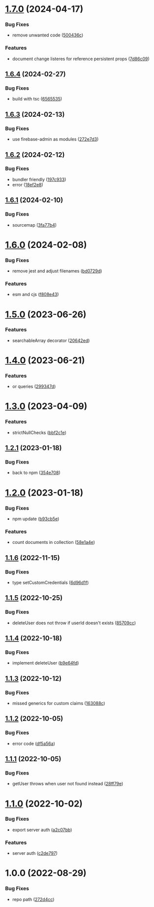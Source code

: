 # [1.7.0](https://github.com/entropic-bond/entropic-bond-firebase-admin/compare/v1.6.4...v1.7.0) (2024-04-17)


### Bug Fixes

* remove unwanted code ([500436c](https://github.com/entropic-bond/entropic-bond-firebase-admin/commit/500436c20ef72bef7c95eb49a8437b03cd137d1c))


### Features

* document change listeres for reference persistent props ([7d86c09](https://github.com/entropic-bond/entropic-bond-firebase-admin/commit/7d86c098b4c4bacd63bbc9d7677310c4f0bdc8fa))

## [1.6.4](https://github.com/entropic-bond/entropic-bond-firebase-admin/compare/v1.6.3...v1.6.4) (2024-02-27)


### Bug Fixes

* build with tsc ([6565535](https://github.com/entropic-bond/entropic-bond-firebase-admin/commit/656553548600142349ffe641b4ad5c49ee68cf0b))

## [1.6.3](https://github.com/entropic-bond/entropic-bond-firebase-admin/compare/v1.6.2...v1.6.3) (2024-02-13)


### Bug Fixes

* use firebase-admin as modules ([272e7d3](https://github.com/entropic-bond/entropic-bond-firebase-admin/commit/272e7d366a8ee6e330fe78516e61f943c7a942d2))

## [1.6.2](https://github.com/entropic-bond/entropic-bond-firebase-admin/compare/v1.6.1...v1.6.2) (2024-02-12)


### Bug Fixes

* bundler friendly ([197c933](https://github.com/entropic-bond/entropic-bond-firebase-admin/commit/197c9334a796ce229671b384337a6cff482aa29f))
* error ([18ef2e8](https://github.com/entropic-bond/entropic-bond-firebase-admin/commit/18ef2e895fb4e87b6f07ff48750edb77b6181fd5))

## [1.6.1](https://github.com/entropic-bond/entropic-bond-firebase-admin/compare/v1.6.0...v1.6.1) (2024-02-10)


### Bug Fixes

* sourcemap ([3fa77b4](https://github.com/entropic-bond/entropic-bond-firebase-admin/commit/3fa77b4752fed48472e6b5547cb43a64fedc66cf))

# [1.6.0](https://github.com/entropic-bond/entropic-bond-firebase-admin/compare/v1.5.0...v1.6.0) (2024-02-08)


### Bug Fixes

* remove jest and adjust filenames ([bd0729d](https://github.com/entropic-bond/entropic-bond-firebase-admin/commit/bd0729da7b7db48904531054d5125bdb9e58937a))


### Features

* esm and cjs ([f808e43](https://github.com/entropic-bond/entropic-bond-firebase-admin/commit/f808e43a7bf7a4ec03cf4154c82bf9107b8972c7))

# [1.5.0](https://github.com/entropic-bond/entropic-bond-firebase-admin/compare/v1.4.0...v1.5.0) (2023-06-26)


### Features

* searchableArray decorator ([20642ed](https://github.com/entropic-bond/entropic-bond-firebase-admin/commit/20642edc75a6c866ff59cd229d8e2f8a756b35f5))

# [1.4.0](https://github.com/entropic-bond/entropic-bond-firebase-admin/compare/v1.3.0...v1.4.0) (2023-06-21)


### Features

* or queries ([299347d](https://github.com/entropic-bond/entropic-bond-firebase-admin/commit/299347d1a38a9c657e7f831ed8c03bfe1e297eee))

# [1.3.0](https://github.com/entropic-bond/entropic-bond-firebase-admin/compare/v1.2.1...v1.3.0) (2023-04-09)


### Features

* strictNullChecks ([bbf2c1e](https://github.com/entropic-bond/entropic-bond-firebase-admin/commit/bbf2c1e242245a3ba8776817087c2e8e6bd5e4a6))

## [1.2.1](https://github.com/entropic-bond/entropic-bond-firebase-admin/compare/v1.2.0...v1.2.1) (2023-01-18)


### Bug Fixes

* back to npm ([354e708](https://github.com/entropic-bond/entropic-bond-firebase-admin/commit/354e708318ca5cc3743946e4fc69472cdce9b0d4))

# [1.2.0](https://github.com/entropic-bond/entropic-bond-firebase-admin/compare/v1.1.6...v1.2.0) (2023-01-18)


### Bug Fixes

* npm update ([b93cb5e](https://github.com/entropic-bond/entropic-bond-firebase-admin/commit/b93cb5e3fb551005a9cc2a46df95b0003c66e958))


### Features

* count documents in collection ([58e1a4e](https://github.com/entropic-bond/entropic-bond-firebase-admin/commit/58e1a4edc56d60a32e38d05b35187e7c45446e1e))

## [1.1.6](https://github.com/entropic-bond/entropic-bond-firebase-admin/compare/v1.1.5...v1.1.6) (2022-11-15)


### Bug Fixes

* type setCustomCredentials ([6d96d1f](https://github.com/entropic-bond/entropic-bond-firebase-admin/commit/6d96d1ff09a77a81b4815966f97b64b8c368aec0))

## [1.1.5](https://github.com/entropic-bond/entropic-bond-firebase-admin/compare/v1.1.4...v1.1.5) (2022-10-25)


### Bug Fixes

* deleteUser does not throw if userId doesn't exists ([85709cc](https://github.com/entropic-bond/entropic-bond-firebase-admin/commit/85709cca45a205254ad848bc2510b27e785ce8ba))

## [1.1.4](https://github.com/entropic-bond/entropic-bond-firebase-admin/compare/v1.1.3...v1.1.4) (2022-10-18)


### Bug Fixes

* implement deleteUser ([b9e64fd](https://github.com/entropic-bond/entropic-bond-firebase-admin/commit/b9e64fd7e5feb4b4edb82802e2f9ea6438c0909c))

## [1.1.3](https://github.com/entropic-bond/entropic-bond-firebase-admin/compare/v1.1.2...v1.1.3) (2022-10-12)


### Bug Fixes

* missed generics for custom claims ([163088c](https://github.com/entropic-bond/entropic-bond-firebase-admin/commit/163088c7ab3f32f0d26bfc447a6d679b91a7f5ab))

## [1.1.2](https://github.com/entropic-bond/entropic-bond-firebase-admin/compare/v1.1.1...v1.1.2) (2022-10-05)


### Bug Fixes

* error code ([df5a56a](https://github.com/entropic-bond/entropic-bond-firebase-admin/commit/df5a56a5447d9b3c22a3df408f65826ba6e7628f))

## [1.1.1](https://github.com/entropic-bond/entropic-bond-firebase-admin/compare/v1.1.0...v1.1.1) (2022-10-05)


### Bug Fixes

* getUser throws when user not found instead ([28ff79e](https://github.com/entropic-bond/entropic-bond-firebase-admin/commit/28ff79e1f4538113335d5276c652888ccaa91ce0))

# [1.1.0](https://github.com/entropic-bond/entropic-bond-firebase-admin/compare/v1.0.0...v1.1.0) (2022-10-02)


### Bug Fixes

* export server auth ([a2c07bb](https://github.com/entropic-bond/entropic-bond-firebase-admin/commit/a2c07bb8ebe5c52be94fc5d58fe2888e291fb79c))


### Features

* server auth ([c2de797](https://github.com/entropic-bond/entropic-bond-firebase-admin/commit/c2de797cba4753825fcaa396bca79b501a7536c3))

# 1.0.0 (2022-08-29)


### Bug Fixes

* repo path ([272d4cc](https://github.com/entropic-bond/entropic-bond-firebase-admin/commit/272d4ccb5d11d54840b3e07b1bb969010ec7971e))
